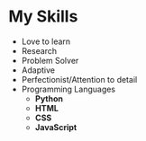 # My Skills

* Love to learn
* Research
* Problem Solver
* Adaptive
* Perfectionist/Attention to detail
* Programming Languages
  * **Python**
  * **HTML**
  * **CSS**
  * **JavaScript**

